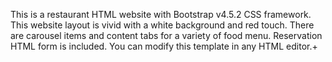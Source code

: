 This is a restaurant HTML website with Bootstrap v4.5.2 CSS framework. This website layout is vivid with a white background and red touch. There are carousel items and content tabs for a variety of food menu. Reservation HTML form is included. You can modify this template in any HTML editor.+
